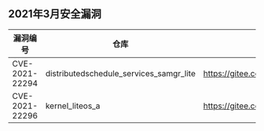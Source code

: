 ## 2021年3月安全漏洞


| 漏洞编号                             | 仓库   | 修复链接                                                         |
| -------------------------------------- | ------- | ------------------------------------------------------------ |
| CVE-2021-22294                | distributedschedule_services_samgr_lite|  https://gitee.com/openharmony/distributedschedule_services_samgr_lite/pulls/7/files |
| CVE-2021-22296             | kernel_liteos_a|  https://gitee.com/openharmony/kernel_liteos_a/pulls/48/files |
